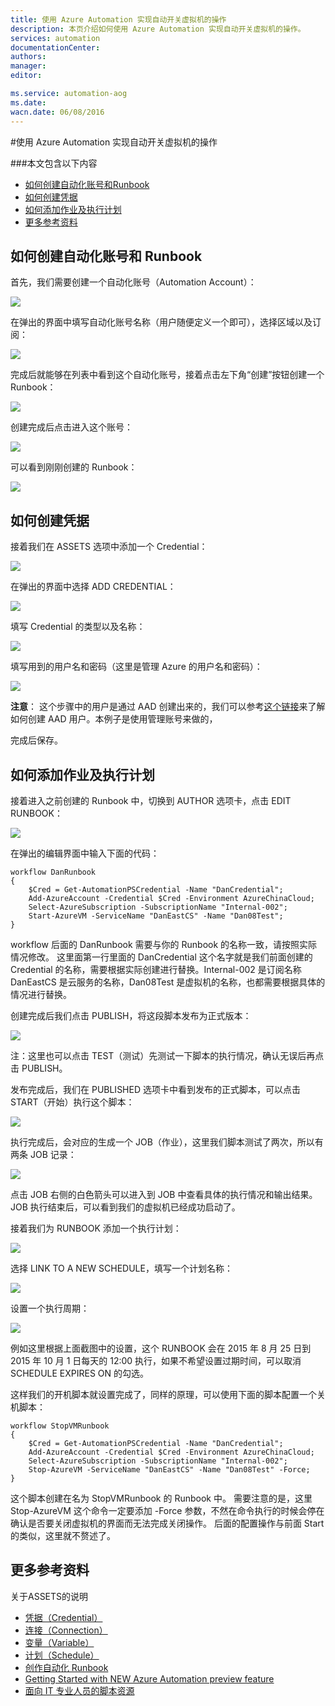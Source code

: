 ```yaml
---
title: 使用 Azure Automation 实现自动开关虚拟机的操作
description: 本页介绍如何使用 Azure Automation 实现自动开关虚拟机的操作。
services: automation
documentationCenter: 
authors: 
manager: 
editor: 

ms.service: automation-aog
ms.date: 
wacn.date: 06/08/2016
---
```


#使用 Azure Automation 实现自动开关虚拟机的操作

###本文包含以下内容

- [如何创建自动化账号和Runbook](#create)
- [如何创建凭据](#certification)
- [如何添加作业及执行计划](#scheduler)
- [更多参考资料](#resource)

## <a id="create"></a>如何创建自动化账号和 Runbook

首先，我们需要创建一个自动化账号（Automation Account）：

![](./media/aog-automation-how-to-turn-on-off-vm/create-automation-account.jpg) 

在弹出的界面中填写自动化账号名称（用户随便定义一个即可），选择区域以及订阅：

![](./media/aog-automation-how-to-turn-on-off-vm/create-automation-account-step2.jpg) 

完成后就能够在列表中看到这个自动化账号，接着点击左下角“创建”按钮创建一个 Runbook：

![](./media/aog-automation-how-to-turn-on-off-vm/create-autionmation-runbook.jpg)  

创建完成后点击进入这个账号：

![](./media/aog-automation-how-to-turn-on-off-vm/entry-automation.jpg) 

可以看到刚刚创建的 Runbook：

![](./media/aog-automation-how-to-turn-on-off-vm/runbook-list.jpg) 

## <a id="certification"></a>如何创建凭据

接着我们在 ASSETS 选项中添加一个 Credential：

![](./media/aog-automation-how-to-turn-on-off-vm/create-credential.jpg) 

在弹出的界面中选择 ADD CREDENTIAL：

![](./media/aog-automation-how-to-turn-on-off-vm/select-credential-type.jpg)  

填写 Credential 的类型以及名称：

![](./media/aog-automation-how-to-turn-on-off-vm/define-credential.jpg)  

填写用到的用户名和密码（这里是管理 Azure 的用户名和密码）：

![](./media/aog-automation-how-to-turn-on-off-vm/define-credential-name-password.jpg)

**注意**： 这个步骤中的用户是通过 AAD 创建出来的，我们可以参考[这个链接](./active-directory/active-directory-create-users.md)来了解如何创建 AAD 用户。本例子是使用管理账号来做的， 

完成后保存。

## <a id="scheduler"></a>如何添加作业及执行计划

接着进入之前创建的 Runbook 中，切换到 AUTHOR 选项卡，点击 EDIT RUNBOOK：

![](./media/aog-automation-how-to-turn-on-off-vm/edit-runbook.jpg)   

在弹出的编辑界面中输入下面的代码：

    workflow DanRunbook
    {
        $Cred = Get-AutomationPSCredential -Name "DanCredential"; 
        Add-AzureAccount -Credential $Cred -Environment AzureChinaCloud;
        Select-AzureSubscription -SubscriptionName "Internal-002";    
        Start-AzureVM -ServiceName "DanEastCS" -Name "Dan08Test";
    }

workflow 后面的 DanRunbook 需要与你的 Runbook 的名称一致，请按照实际情况修改。
这里面第一行里面的 DanCredential 这个名字就是我们前面创建的 Credential 的名称，需要根据实际创建进行替换。Internal-002 是订阅名称 DanEastCS 是云服务的名称，Dan08Test 是虚拟机的名称，也都需要根据具体的情况进行替换。

创建完成后我们点击 PUBLISH，将这段脚本发布为正式版本：

![](./media/aog-automation-how-to-turn-on-off-vm/publish-runbook.jpg)

注：这里也可以点击 TEST（测试）先测试一下脚本的执行情况，确认无误后再点击 PUBLISH。

发布完成后，我们在 PUBLISHED 选项卡中看到发布的正式脚本，可以点击 START（开始）执行这个脚本：

![](./media/aog-automation-how-to-turn-on-off-vm/start-runbook.jpg)

执行完成后，会对应的生成一个 JOB（作业），这里我们脚本测试了两次，所以有两条 JOB 记录：

![](./media/aog-automation-how-to-turn-on-off-vm/runbook-result.jpg)

点击 JOB 右侧的白色箭头可以进入到 JOB 中查看具体的执行情况和输出结果。
JOB 执行结束后，可以看到我们的虚拟机已经成功启动了。

接着我们为 RUNBOOK 添加一个执行计划：

![](./media/aog-automation-how-to-turn-on-off-vm/create-shedule.jpg)

选择 LINK TO A NEW SCHEDULE，填写一个计划名称：

![](./media/aog-automation-how-to-turn-on-off-vm/config-schedule.jpg) 

设置一个执行周期：

![](./media/aog-automation-how-to-turn-on-off-vm/config-shedule-detail.jpg)

例如这里根据上面截图中的设置，这个 RUNBOOK 会在 2015 年 8 月 25 日到 2015 年 10 月 1 日每天的 12:00 执行，如果不希望设置过期时间，可以取消 SCHEDULE EXPIRES ON 的勾选。

这样我们的开机脚本就设置完成了，同样的原理，可以使用下面的脚本配置一个关机脚本：

    workflow StopVMRunbook
    {
        $Cred = Get-AutomationPSCredential -Name "DanCredential"; 
        Add-AzureAccount -Credential $Cred -Environment AzureChinaCloud;
        Select-AzureSubscription -SubscriptionName "Internal-002";	    
        Stop-AzureVM -ServiceName "DanEastCS" -Name "Dan08Test" -Force;
    }

这个脚本创建在名为 StopVMRunbook 的 Runbook 中。
需要注意的是，这里 Stop-AzureVM 这个命令一定要添加 -Force 参数，不然在命令执行的时候会停在确认是否要关闭虚拟机的界面而无法完成关闭操作。
后面的配置操作与前面 Start 的类似，这里就不赘述了。

## <a id="resource"></a>更多参考资料

关于ASSETS的说明

- [凭据（Credential）](https://technet.microsoft.com/zh-cn/library/dn919926.aspx)
- [连接（Connection）](https://technet.microsoft.com/zh-cn/library/dn919922.aspx)
- [变量（Variable）](https://technet.microsoft.com/zh-cn/library/dn919925.aspx)
- [计划（Schedule）](https://technet.microsoft.com/zh-cn/library/dn919914.aspx)
- [创作自动化 Runbook](https://technet.microsoft.com/zh-cn/library/dn469262.aspx)
- [Getting Started with NEW Azure Automation preview feature](http://blogs.technet.com/b/keithmayer/archive/2014/04/04/step-by-step-getting-started-with-windows-azure-automation.aspx)
- [面向 IT 专业人员的脚本资源](https://gallery.technet.microsoft.com/scriptcenter/site/search?f%5B0%5D.Type=User&f%5B0%5D.Value=SC%20Automation%20Product%20Team&f%5B0%5D.Text=SC%20Automation%20Product%20Team&f%5B1%5D.Type=RootCategory&f%5B1%5D.Value=WindowsAzure&f%5B1%5D.Text=Windows%20Azure)